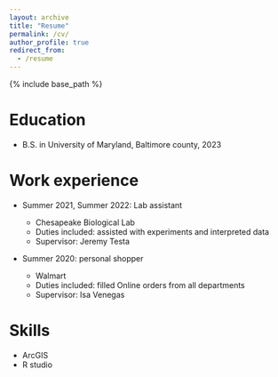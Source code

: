 ```yaml
---
layout: archive
title: "Resume"
permalink: /cv/
author_profile: true
redirect_from:
  - /resume
---
```


{% include base_path %}

Education
======
* B.S. in University of Maryland, Baltimore county, 2023


Work experience
======
* Summer 2021, Summer 2022: Lab assistant
  * Chesapeake Biological Lab
  * Duties included: assisted with experiments and interpreted data
  * Supervisor: Jeremy Testa

* Summer 2020: personal shopper
  * Walmart
  * Duties included: filled Online orders from all departments
  * Supervisor: Isa Venegas


  
Skills
======
* ArcGIS
* R studio


